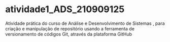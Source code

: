 # atividade1_ADS_210909125
Atividade prática do curso de Análise e Desenvolvimento de Sistemas , para criação e manipulação de repositório usando a ferramenta de versionamento de códigos Git, através da plataforma GitHub
